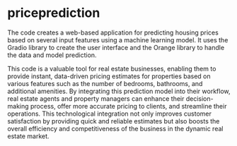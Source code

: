 # priceprediction

The code creates a web-based application for predicting housing prices based on several input features using a machine learning model. It uses the Gradio library to create the user interface and the Orange library to handle the data and model prediction.

This code is a valuable tool for real estate businesses, enabling them to provide instant, data-driven pricing estimates for properties based on various features such as the number of bedrooms, bathrooms, and additional amenities. By integrating this prediction model into their workflow, real estate agents and property managers can enhance their decision-making process, offer more accurate pricing to clients, and streamline their operations. This technological integration not only improves customer satisfaction by providing quick and reliable estimates but also boosts the overall efficiency and competitiveness of the business in the dynamic real estate market.






